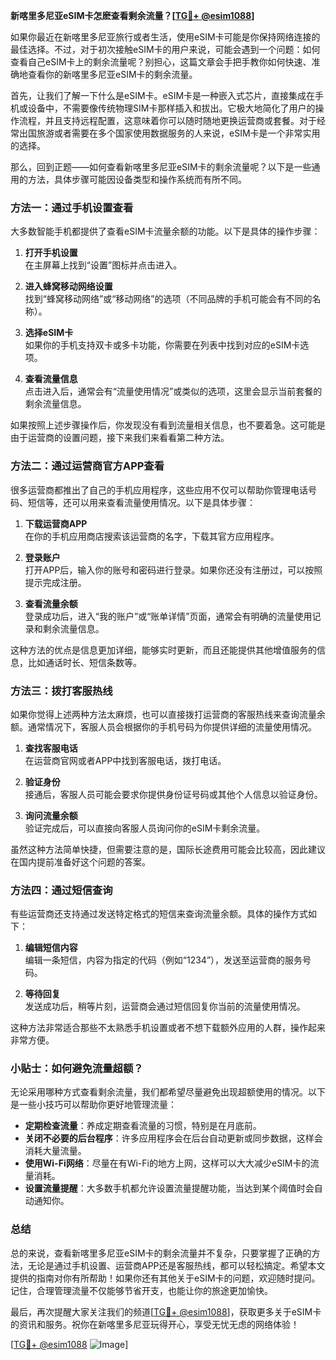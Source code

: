 **新喀里多尼亚eSIM卡怎麽查看剩余流量？[[TG💪+ @esim1088](https://t.me/s/esim1088)]**

如果你最近在新喀里多尼亚旅行或者生活，使用eSIM卡可能是你保持网络连接的最佳选择。不过，对于初次接触eSIM卡的用户来说，可能会遇到一个问题：如何查看自己eSIM卡上的剩余流量呢？别担心，这篇文章会手把手教你如何快速、准确地查看你的新喀里多尼亚eSIM卡的剩余流量。

首先，让我们了解一下什么是eSIM卡。eSIM卡是一种嵌入式芯片，直接集成在手机或设备中，不需要像传统物理SIM卡那样插入和拔出。它极大地简化了用户的操作流程，并且支持远程配置，这意味着你可以随时随地更换运营商或套餐。对于经常出国旅游或者需要在多个国家使用数据服务的人来说，eSIM卡是一个非常实用的选择。

那么，回到正题——如何查看新喀里多尼亚eSIM卡的剩余流量呢？以下是一些通用的方法，具体步骤可能因设备类型和操作系统而有所不同。

### 方法一：通过手机设置查看

大多数智能手机都提供了查看eSIM卡流量余额的功能。以下是具体的操作步骤：

1. **打开手机设置**  
   在主屏幕上找到“设置”图标并点击进入。

2. **进入蜂窝移动网络设置**  
   找到“蜂窝移动网络”或“移动网络”的选项（不同品牌的手机可能会有不同的名称）。

3. **选择eSIM卡**  
   如果你的手机支持双卡或多卡功能，你需要在列表中找到对应的eSIM卡选项。

4. **查看流量信息**  
   点击进入后，通常会有“流量使用情况”或类似的选项，这里会显示当前套餐的剩余流量信息。

如果按照上述步骤操作后，你发现没有看到流量相关信息，也不要着急。这可能是由于运营商的设置问题，接下来我们来看看第二种方法。

### 方法二：通过运营商官方APP查看

很多运营商都推出了自己的手机应用程序，这些应用不仅可以帮助你管理电话号码、短信等，还可以用来查看流量使用情况。以下是具体步骤：

1. **下载运营商APP**  
   在你的手机应用商店搜索该运营商的名字，下载其官方应用程序。

2. **登录账户**  
   打开APP后，输入你的账号和密码进行登录。如果你还没有注册过，可以按照提示完成注册。

3. **查看流量余额**  
   登录成功后，进入“我的账户”或“账单详情”页面，通常会有明确的流量使用记录和剩余流量信息。

这种方法的优点是信息更加详细，能够实时更新，而且还能提供其他增值服务的信息，比如通话时长、短信条数等。

### 方法三：拨打客服热线

如果你觉得上述两种方法太麻烦，也可以直接拨打运营商的客服热线来查询流量余额。通常情况下，客服人员会根据你的手机号码为你提供详细的流量使用情况。

1. **查找客服电话**  
   在运营商官网或者APP中找到客服电话，拨打电话。

2. **验证身份**  
   接通后，客服人员可能会要求你提供身份证号码或其他个人信息以验证身份。

3. **询问流量余额**  
   验证完成后，可以直接向客服人员询问你的eSIM卡剩余流量。

虽然这种方法简单快捷，但需要注意的是，国际长途费用可能会比较高，因此建议在国内提前准备好这个问题的答案。

### 方法四：通过短信查询

有些运营商还支持通过发送特定格式的短信来查询流量余额。具体的操作方式如下：

1. **编辑短信内容**  
   编辑一条短信，内容为指定的代码（例如“1234”），发送至运营商的服务号码。

2. **等待回复**  
   发送成功后，稍等片刻，运营商会通过短信回复你当前的流量使用情况。

这种方法非常适合那些不太熟悉手机设置或者不想下载额外应用的人群，操作起来非常方便。

### 小贴士：如何避免流量超额？

无论采用哪种方式查看剩余流量，我们都希望尽量避免出现超额使用的情况。以下是一些小技巧可以帮助你更好地管理流量：

- **定期检查流量**：养成定期查看流量的习惯，特别是在月底前。
- **关闭不必要的后台程序**：许多应用程序会在后台自动更新或同步数据，这样会消耗大量流量。
- **使用Wi-Fi网络**：尽量在有Wi-Fi的地方上网，这样可以大大减少eSIM卡的流量消耗。
- **设置流量提醒**：大多数手机都允许设置流量提醒功能，当达到某个阈值时会自动通知你。

### 总结

总的来说，查看新喀里多尼亚eSIM卡的剩余流量并不复杂，只要掌握了正确的方法，无论是通过手机设置、运营商APP还是客服热线，都可以轻松搞定。希望本文提供的指南对你有所帮助！如果你还有其他关于eSIM卡的问题，欢迎随时提问。记住，合理管理流量不仅能够节省开支，也能让你的旅途更加愉快。

最后，再次提醒大家关注我们的频道[[TG💪+ @esim1088](https://t.me/s/esim1088)]，获取更多关于eSIM卡的资讯和服务。祝你在新喀里多尼亚玩得开心，享受无忧无虑的网络体验！

[[TG💪+ @esim1088](https://t.me/s/esim1088) ![Image](https://i.postimg.cc/4NQfJmqS/Snipaste-2025-05-13-00-14-12.png)]